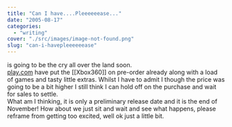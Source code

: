 ```yaml
---
title: "Can I have....Pleeeeeease..."
date: "2005-08-17"
categories: 
  - "writing"
cover: "./src/images/image-not-found.png"
slug: "can-i-havepleeeeeease"
---
```


is going to be the cry all over the land soon.  
[play.com](http://www.play.com/play247.asp?pa=hp&page=title&r=X360&title=659411) have put the \[\[Xbox360\]\] on pre-order already along with a load of games and tasty little extras. Whilst I have to admit I though the price was going to be a bit higher I still think I can hold off on the purchase and wait for sales to settle.  
What am I thinking, it is only a preliminary release date and it is the end of November! How about we just sit and wait and see what happens, please reframe from getting too excited, well ok just a little bit.
